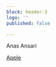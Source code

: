 ```yaml
---
block: header-3
logo: ''
published: false

---
```

Anas Ansari

<a href="https://apple.com">Apple</a>